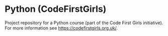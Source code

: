 # Python (CodeFirstGirls)
Project repository for a Python course (part of the Code First Girls initiative).
For more information see https://codefirstgirls.org.uk/.
